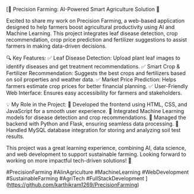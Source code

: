 [🌱 Precision Farming: AI-Powered Smart Agriculture Solution 🚜

Excited to share my work on Precision Farming, a web-based application designed to help farmers boost agricultural productivity using AI and Machine Learning. This project integrates leaf disease detection, crop recommendation, crop price prediction and fertilizer suggestions to assist farmers in making data-driven decisions.

🔍 Key Features:
✅ Leaf Disease Detection: Upload plant leaf images to identify diseases and get treatment recommendations.
✅ Smart Crop & Fertilizer Recommendation: Suggests the best crops and fertilizers based on soil properties and weather data.
✅ Market Price Prediction: Helps farmers estimate crop prices for better financial planning.
✅ User-Friendly Web Interface: Ensures easy accessibility for farmers and stakeholders.

💡 My Role in the Project:
🔹 Developed the frontend using HTML, CSS, and JavaScript for a smooth user experience.
🔹 Integrated Machine Learning models for disease detection and crop recommendations.
🔹 Managed the backend with Python and Flask, ensuring seamless data processing.
🔹 Handled MySQL database integration for storing and analyzing soil test results.

This project was a great learning experience, combining AI, data science, and web development to support sustainable farming. Looking forward to working on more impactful tech-driven solutions! 🚀

#PrecisionFarming #AIinAgriculture #MachineLearning #WebDevelopment #SustainableFarming #AgriTech #FullStackDevelopment
](https://github.com/karthikram1269/PrecisionFarming)
